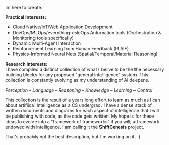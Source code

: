 Im here to create.

 **Practical Interests:**
- Cloud Native/IoT/Web Application Development
- DevOps/MLOps/everything-esleOps Automation tools (Orchestration & Monitoring tools specifically)
- Dynamic Multi-Agent Interaction
- Reinforcement Learning from Human Feedback (RLAIF)
- Physics-Informed Neural Nets (Spatial/Temporal/Material Reasoning)

**Research Interests:**
<br>
I have compiled a distinct collection of what I belive to be the the necessary building blocks for any proposed "general intelligence" system. This collection is constantly evolving as my understanding of AI deepens.

*Perception* – *Language* – *Reasoning* – *Knowledge* – *Learning* – *Control*

This collection is the result of a years long effort to learn as much as I can about artifiical Intelligence as a CS undergrad. I have a dense stack of written documents and diagrams for each aspect of intelligence that I will be publishing with code, as the code gets written. My hope is for these ideas to evolve into a "framework of frameworks" if you will; a framework endowed with intelligence. I am calling it the **ShiftGenesis** project.

That's probably not the best description, but I'm working on it. :) 
